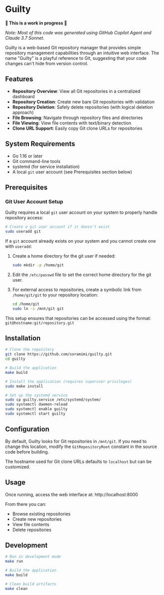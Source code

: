 # Guilty

**🚧 This is a work in progress 🚧**

*Note: Most of this code was generated using GitHub Copilot Agent and Claude 3.7 Sonnet.*

Guilty is a web-based Git repository manager that provides simple repository management capabilities through an intuitive web interface. The name "Guilty" is a playful reference to Git, suggesting that your code changes can't hide from version control.

## Features

- **Repository Overview**: View all Git repositories in a centralized dashboard
- **Repository Creation**: Create new bare Git repositories with validation
- **Repository Deletion**: Safely delete repositories (with logical deletion approach)
- **File Browsing**: Navigate through repository files and directories
- **File Viewing**: View file contents with text/binary detection
- **Clone URL Support**: Easily copy Git clone URLs for repositories

## System Requirements

- Go 1.16 or later
- Git command-line tools
- systemd (for service installation)
- A local `git` user account (see Prerequisites section below)

## Prerequisites

### Git User Account Setup

Guilty requires a local `git` user account on your system to properly handle repository access:

```bash
# Create a git user account if it doesn't exist
sudo useradd git
```

If a `git` account already exists on your system and you cannot create one with `useradd`:

1. Create a home directory for the git user if needed:
   ```bash
   sudo mkdir -p /home/git
   ```

2. Edit the `/etc/passwd` file to set the correct home directory for the git user.

3. For external access to repositories, create a symbolic link from `/home/git/git` to your repository location:
   ```bash
   cd /home/git
   sudo ln -s /mnt/git git
   ```

This setup ensures that repositories can be accessed using the format: `git@hostname:git/repository.git`

## Installation

```bash
# Clone the repository
git clone https://github.com/soramimi/guilty.git
cd guilty

# Build the application
make build

# Install the application (requires superuser privileges)
sudo make install

# Set up the systemd service
sudo cp guilty.service /etc/systemd/system/
sudo systemctl daemon-reload
sudo systemctl enable guilty
sudo systemctl start guilty
```

## Configuration

By default, Guilty looks for Git repositories in `/mnt/git`. If you need to change this location, modify the `GitRepositoryRoot` constant in the source code before building.

The hostname used for Git clone URLs defaults to `localhost` but can be customized.

## Usage

Once running, access the web interface at: http://localhost:8000

From there you can:
- Browse existing repositories
- Create new repositories
- View file contents
- Delete repositories

## Development

```bash
# Run in development mode
make run

# Build the application
make build

# Clean build artifacts
make clean
```
